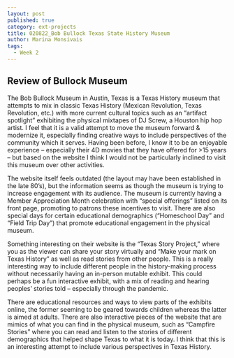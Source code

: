 ```yaml
---
layout: post
published: true
category: ext-projects
title: 020822_Bob Bullock Texas State History Museum
author: Marina Monsivais
tags:
  - Week 2
---
```

## Review of Bullock Museum

  The Bob Bullock Museum in Austin, Texas is a Texas History museum that attempts to mix in classic Texas History (Mexican Revolution, Texas Revolution, etc.) with more current cultural topics such as an “artifact spotlight” exhibiting the physical mixtapes of DJ Screw, a Houston hip hop artist. I feel that it is a valid attempt to move the museum forward & modernize it, especially finding creative ways to include perspectives of the community which it serves. Having been before, I know it to be an enjoyable experience – especially their 4D movies that they have offered for >15 years – but based on the website I think I would not be particularly inclined to visit this museum over other activities. 
  
  The website itself feels outdated (the layout may have been established in the late 80’s), but the information seems as though the museum is trying to increase engagement with its audience. The museum is currently having a Member Appreciation Month celebration with “special offerings” listed on its front page, promoting to patrons these incentives to visit. There are also special days for certain educational demographics (“Homeschool Day” and “Field Trip Day”) that promote educational engagement in the physical museum.
    
  Something interesting on their website is the “Texas Story Project,” where you as the viewer can share your story virtually and “Make your mark on Texas History” as well as read stories from other people. This is a really interesting way to include different people in the history-making process without necessarily having an in-person mutable exhibit. This could perhaps be a fun interactive exhibit, with a mix of reading and hearing peoples’ stories told – especially through the pandemic.
    
  There are educational resources and ways to view parts of the exhibits online, the former seeming to be geared towards children whereas the latter is aimed at adults. There are also interactive pieces of the website that are mimics of what you can find in the physical museum, such as “Campfire Stories” where you can read and listen to the stories of different demographics that helped shape Texas to what it is today. I think that this is an interesting attempt to include various perspectives in Texas History.

